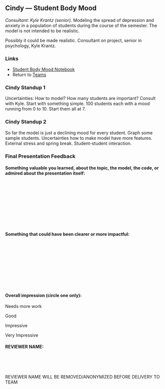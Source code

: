 ## Cindy &mdash; Student Body Mood

*Consultant: Kyle Krantz (senior).* Modeling the spread of depression and anxiety in a population of students during the course of the semester. The model is not intended to be realistic.

Possibly it could be made realistic. Consultant on project, senior in psychology, Kyle Krantz.

### Links

* [Student Body Mood Notebook](./student_body_mood.ipynb)
* Return to [Teams](../teams.md)

### Cindy Standup 1

Uncertainties: How to model? How many students are important? Consult with Kyle. Start with something simple. 100 students each with a mood running from 0 to 10. Start them all at 7.

### Cindy Standup 2

So far the model is just a declining mood for every student. Graph some sample students. Uncertainties how to make model have more features. External stress and spring break. Student-student interaction.

### Final Presentation Feedback

#### Something  valuable you learned, about the topic, the model, the code, or admired about the presentation itself:

&nbsp;

&nbsp;

&nbsp;

&nbsp;

&nbsp;

#### Something that could have been clearer or more impactful:

&nbsp;

&nbsp;

&nbsp;

&nbsp;

&nbsp;

#### Overall impression (circle one only):

Needs more work

Good

Impressive

Very Impressive

#### REVIEWER NAME:

&nbsp;

&nbsp;

REVIEWER NAME WILL BE REMOVED/ANONYMIZED BEFORE DELIVERY TO TEAM
